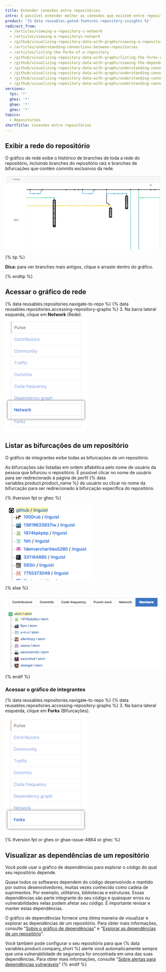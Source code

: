 ```yaml
---
title: Entender conexões entre repositórios
intro: É possível entender melhor as conexões que existem entre repositórios visualizando a rede e as bifurcações de um repositório e os projetos que dependem do repositório.
product: '{% data reusables.gated-features.repository-insights %}'
redirect_from:
  - /articles/viewing-a-repository-s-network
  - /articles/viewing-a-repositorys-network
  - /github/visualizing-repository-data-with-graphs/viewing-a-repositorys-network
  - /articles/understanding-connections-between-repositories
  - /articles/listing-the-forks-of-a-repository
  - /github/visualizing-repository-data-with-graphs/listing-the-forks-of-a-repository
  - /github/visualizing-repository-data-with-graphs/viewing-the-dependencies-of-a-repository
  - /github/visualizing-repository-data-with-graphs/understanding-connections-between-repositories
  - /github/visualizing-repository-data-with-graphs/understanding-connections-between-repositories/viewing-a-repositorys-network
  - /github/visualizing-repository-data-with-graphs/understanding-connections-between-repositories/listing-the-forks-of-a-repository
  - /github/visualizing-repository-data-with-graphs/understanding-connections-between-repositories/viewing-the-dependencies-of-a-repository
versions:
  fpt: '*'
  ghes: '*'
  ghae: '*'
  ghec: '*'
topics:
  - Repositories
shortTitle: Conexões entre repositórios
---
```


## Exibir a rede do repositório

O gráfico de rede exibe o histórico de branches de toda a rede do repositório, incluindo branches do repositório raiz e branches de bifurcações que contêm commits exclusivos da rede.

![Gráfico de rede do repositório](/assets/images/help/graphs/repo_network_graph.png)

{% tip %}

**Dica:** para ver branches mais antigos, clique e arraste dentro do gráfico.

{% endtip %}

## Acessar o gráfico de rede

{% data reusables.repositories.navigate-to-repo %}
{% data reusables.repositories.accessing-repository-graphs %}
3. Na barra lateral esquerda, clique em **Network** (Rede). ![Guia Network (Rede)](/assets/images/help/graphs/network_tab.png)

## Listar as bifurcações de um repositório

O gráfico de integrantes exibe todas as bifurcações de um repositório.

As bifurcações são listadas em ordem alfabética pelo nome de usuário da pessoa que bifurcou o repositório. É possível clicar no nome de usuário para ser redirecionado à página de perfil {% data variables.product.product_name %} do usuário ou clicar no nome da bifurcação para ser redirecionado à bifurcação específica do repositório.

{% ifversion fpt or ghec %}

![Gráfico de integrantes do repositório](/assets/images/help/graphs/repo_forks_graph_dotcom.png)

{% else %}

![Gráfico de integrantes do repositório](/assets/images/help/graphs/repo_members_graph.png)

{% endif %}

### Acessar o gráfico de integrantes

{% data reusables.repositories.navigate-to-repo %}
{% data reusables.repositories.accessing-repository-graphs %}
3. Na barra lateral esquerda, clique em **Forks** (Bifurcações). ![Aba Forks (Bifurcações)](/assets/images/help/graphs/graphs-sidebar-forks-tab.png)

{% ifversion fpt or ghes or ghae-issue-4864 or ghec %}
## Visualizar as dependências de um repositório

Você pode usar o gráfico de dependências para explorar o código do qual seu repositório depende.

Quase todos os softwares dependem do código desenvolvido e mantido por outros desenvolvedores, muitas vezes conhecido como cadeia de suprimentos. Por exemplo, utilitários, bibliotecas e estruturas. Essas dependências são parte integrante do seu código e quaisquer erros ou vulnerabilidades nelas podem afetar seu código. É importante revisar e manter estas dependências.

O gráfico de dependências fornece uma ótima maneira de visualizar e explorar as dependências de um repositório. Para obter mais informações, consulte "[Sobre o gráfico de dependências](/code-security/supply-chain-security/about-the-dependency-graph)" e "[Explorar as dependências de um repositório](/code-security/supply-chain-security/exploring-the-dependencies-of-a-repository)".

Você também pode configurar o seu repositório para que {% data variables.product.company_short %} alerte você automaticamente sempre que uma vulnerabilidade de segurança for encontrada em uma das suas dependências. Para obter mais informações, consulte "[Sobre alertas para dependências vulneráveis](/github/managing-security-vulnerabilities/about-alerts-for-vulnerable-dependencies)"
{% endif %}
